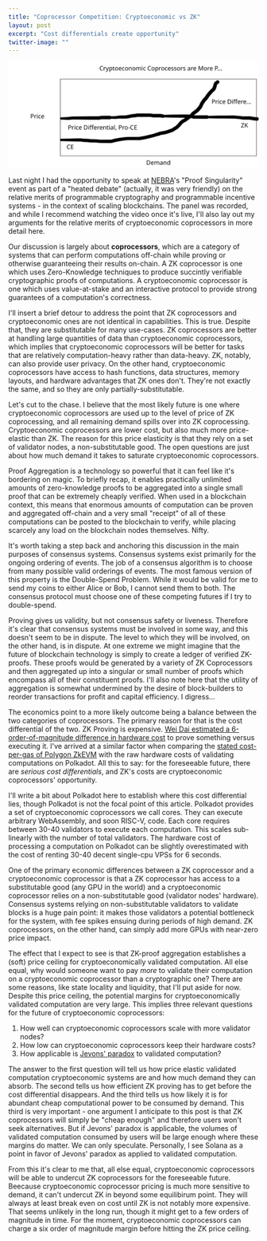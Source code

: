 ```yaml
---
title: "Coprocessor Competition: Cryptoeconomic vs ZK"
layout: post
excerpt: "Cost differentials create opportunity"
twitter-image: ""
---
```


![](/assets/images/proofs_vs_incentives/PriceElasticity.svg)

Last night I had the opportunity to speak at [NEBRA](https://www.nebra.one/)'s "Proof Singularity" event as part of a "heated debate" (actually, it was very friendly) on the relative merits of programmable cryptography and programmable incentive systems - in the context of scaling blockchains. The panel was recorded, and while I recommend watching the video once it's live, I'll also lay out my arguments for the relative merits of cryptoeconomic coprocessors in more detail here.

Our discussion is largely about **coprocessors**, which are a category of systems that can perform computations off-chain while proving or otherwise guaranteeing their results on-chain. A ZK coprocessor is one which uses Zero-Knowledge techniques to produce succintly verifiable cryptographic proofs of computations. A cryptoeconomic coprocessor is one which uses value-at-stake and an interactive protocol to provide strong guarantees of a computation's correctness.

I'll insert a brief detour to address the point that ZK coprocessors and cryptoeconomic ones are not identical in capabilities. This is true. Despite that, they are substitutable for many use-cases. ZK coprocessors are better at handling large quantities of data than cryptoeconomic coprocessors, which implies that cryptoeconomic coprocessors will be better for tasks that are relatively computation-heavy rather than data-heavy. ZK, notably, can also provide user privacy. On the other hand, cryptoeconomic coprocessors have access to hash functions, data structures, memory layouts, and hardware advantages that ZK ones don't. They're not exactly the same, and so they are only partially-substitutable.

Let's cut to the chase. I believe that the most likely future is one where cryptoeconomic coprocessors are used up to the level of price of ZK coprocessing, and all remaining demand spills over into ZK coprocessing. Cryptoeconomic coprocessors are lower cost, but also much more price-elastic than ZK. The reason for this price elasticity is that they rely on a set of validator nodes, a non-substitutable good. The open questions are just about how much demand it takes to saturate cryptoeconomic coprocessors.

Proof Aggregation is a technology so powerful that it can feel like it's bordering on magic. To briefly recap, it enables practically unlimited amounts of zero-knowledge proofs to be aggregated into a single small proof that can be extremely cheaply verified. When used in a blockchain context, this means that enormous amounts of computation can be proven and aggregated off-chain and a very small "receipt" of all of these computations can be posted to the blockchain to verify, while placing scarcely any load on the blockchain nodes themselves. Nifty.

It's worth taking a step back and anchoring this discussion in the main purposes of consensus systems. Consensus systems exist primarily for the ongoing ordering of events. The job of a consensus algorithm is to choose from many possible valid orderings of events. The most famous version of this property is the Double-Spend Problem. While it would be valid for me to send my coins to either Alice or Bob, I cannot send them to both. The consensus protocol must choose one of these competing futures if I try to double-spend.

Proving gives us validity, but not consensus safety or liveness. Therefore it's clear that consensus systems must be involved in some way, and this doesn't seem to be in dispute. The level to which they will be involved, on the other hand, is in dispute. At one extreme we might imagine that the future of blockchain technology is simply to create a ledger of verified ZK-proofs. These proofs would be generated by a variety of ZK Coprocessors and then aggregated up into a singular or small number of proofs which encompass all of their constituent proofs. I'll also note here that the utility of aggregation is somewhat undermined by the desire of block-builders to reorder transactions for profit and capital efficiency. I digress... 

The economics point to a more likely outcome being a balance between the two categories of coprocessors. The primary reason for that is the cost differential of the two. ZK Proving is expensive. [Wei Dai estimated a 6-order-of-magnitude difference in hardware cost](https://twitter.com/_weidai/status/1732436027388871100) to prove something versus executing it. I've arrived at a similar factor when comparing the [stated cost-per-gas of Polygon ZkEVM](https://twitter.com/eduadiez/status/1623723409115938820) with the raw hardware costs of validating computations on Polkadot. All this to say: for the foreseeable future, there are _serious cost differentials_, and ZK's costs are cryptoeconomic coprocessors' opportunity.

I'll write a bit about Polkadot here to establish where this cost differential lies, though Polkadot is not the focal point of this article. Polkadot provides a set of cryptoeconomic coprocessors we call cores. They can execute arbitrary WebAssembly, and soon RISC-V, code. Each core requires between 30-40 validators to execute each computation. This scales sub-linearly with the number of total validators. The hardware cost of processing a computation on Polkadot can be slightly overestimated with the cost of renting 30-40 decent single-cpu VPSs for 6 seconds.

One of the primary economic differences between a ZK coprocessor and a cryptoeconomic coprocessor is that a ZK coprocessor has access to a substitutable good (any GPU in the world) and a cryptoeconomic coprocessor relies on a non-substitutable good (validator nodes' hardware). Consensus systems relying on non-substitutable validators to validate blocks is a huge pain point: it makes those validators a potential bottleneck for the system, with fee spikes ensuing during periods of high demand. ZK coprocessors, on the other hand, can simply add more GPUs with near-zero price impact.

The effect that I expect to see is that ZK-proof aggregation establishes a (soft) price ceiling for cryptoeconomically validated computation. All else equal, why would someone want to pay _more_ to validate their computation on a cryptoeconomic coprocessor than a cryptographic one? There are some reasons, like state locality and liquidity, that I'll put aside for now. Despite this price ceiling, the potential margins for cryptoeconomically validated computation are very large. This implies three relevant questions for the future of cryptoeconomic coprocessors:
  1. How well can cryptoeconomic coprocessors scale with more validator nodes?
  2. How low can cryptoeconomic coprocessors keep their hardware costs?
  3. How applicable is [Jevons' paradox](https://en.wikipedia.org/wiki/Jevons_paradox) to validated computation?

The answer to the first question will tell us how price elastic validated computation cryptoeconomic systems are and how much demand they can absorb. The second tells us how efficient ZK proving has to get before the cost differential disappears. And the third tells us how likely it is for abundant cheap computational power to be consumed by demand. This third is very important - one argument I anticipate to this post is that ZK coprocessors will simply be "cheap enough" and therefore users won't seek alternatives. But if Jevons' paradox is applicable, the volumes of validated computation consumed by users will be large enough where these margins do matter. We can only speculate. Personally, I see Solana as a point in favor of Jevons' paradox as applied to validated computation.

From this it's clear to me that, all else equal, cryptoeconomic coprocessors will be able to undercut ZK coprocessors for the foreseeable future. Beecause cryptoeconomic coprocessor pricing is much more sensitive to demand, it can't undercut ZK in beyond some equilibirum point. They will always at least break even on cost until ZK is not notably more expensive. That seems unlikely in the long run, though it might get to a few orders of magnitude in time. For the moment, cryptoeconomic coprocessors can charge a six order of magnitude margin before hitting the ZK price ceiling.
